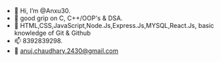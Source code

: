 - 👋 Hi, I’m @Anxu30.
- 👀 good grip on  C, C++/OOP's & DSA.
- 🌱 HTML,CSS,JavaScript,Node.Js,Express.Js,MYSQL,React.Js, basic knowledge of Git & Github
- 📫 8392839298.
- 📧 anuj.chaudhary.2430@gmail.com
<!---
Anxu30/Anxu30 is a ✨ special ✨ repository because its `README.md` (this file) appears on your GitHub profile.
You can click the Preview link to take a look at your changes.
--->
